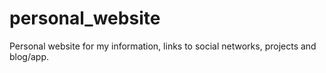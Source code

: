 # personal_website
Personal website for my information, links to social networks, projects and blog/app.
